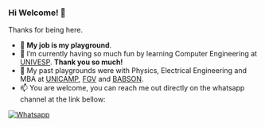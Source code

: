 ### Hi Welcome! 👋

Thanks for being here.

- :basketball: **My job is my playground**.
- 🌱 I’m currently having so much fun by learning Computer Engineering at [UNIVESP](https://univesp.br). **Thank you so much!**
- :evergreen_tree: My past playgrounds were with Physics, Electrical Engineering and MBA at [UNICAMP](https://www.unicamp.br), [FGV](https://fgv.br) and [BABSON](https://babson.edu).
- 📫 You are welcome, you can reach me out directly on the whatsapp channel at the link bellow: 

[![Whatsapp](https://img.shields.io/badge/WhatsApp-25D366?style=for-the-badge&logo=whatsapp&logoColor=white)](https://wa.me/5519992407898)

